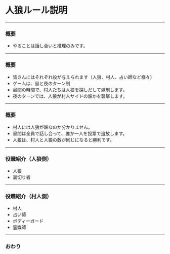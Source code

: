 # 人狼ルール説明
---

### 概要

* やることは話し合いと推理のみです。
---

### 概要
* 皆さんにはそれぞれ役が与えられます（人狼、村人、占い師など様々）
* ゲームは、昼と夜のターン制
* 昼間の時間で、村人たちは人狼を探しだして処刑します。
* 夜のターンでは、人狼が村人サイドの誰かを襲撃します。
---

### 概要
* 村人には人狼が誰なのか分かりません。
* 昼間は全員で話し合って、誰か一人を投票で追放します。
* 人狼は、村人と人狼の数が同じになると勝利です。
---

### 役職紹介（人狼側）
* 人狼
* 裏切り者
---

### 役職紹介（村人側）
* 村人
* 占い師
* ボディーガード
* 霊媒師
---

### おわり
